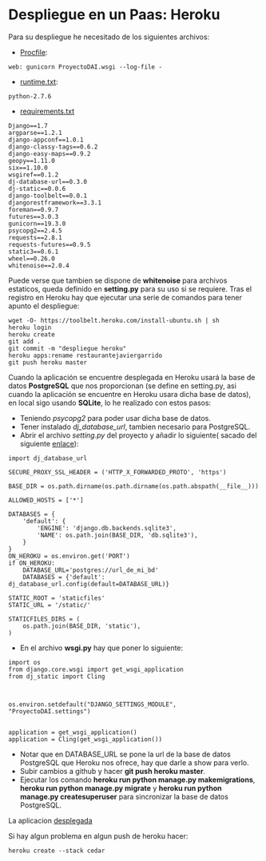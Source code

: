 # Despliegue en un Paas: Heroku

Para su despliegue he necesitado de los siguientes archivos:
- [Procfile](https://github.com/javiergarridomellado/DAI/blob/master/Procfile):
```
web: gunicorn ProyectoDAI.wsgi --log-file -
```

- [runtime.txt](https://github.com/javiergarridomellado/DAI/blob/master/runtime.txt):
```
python-2.7.6
```
- [requirements.txt](https://github.com/javiergarridomellado/DAI/blob/master/requirements.txt)
```
Django==1.7
argparse==1.2.1
django-appconf==1.0.1
django-classy-tags==0.6.2
django-easy-maps==0.9.2
geopy==1.11.0
six==1.10.0
wsgiref==0.1.2
dj-database-url==0.3.0
dj-static==0.0.6
django-toolbelt==0.0.1
djangorestframework==3.3.1
foreman==0.9.7
futures==3.0.3
gunicorn==19.3.0
psycopg2==2.4.5
requests==2.8.1
requests-futures==0.9.5
static3==0.6.1
wheel==0.26.0
whitenoise==2.0.4
```
Puede verse que tambien se dispone de **whitenoise** para archivos estaticos, queda definido en **setting.py** para su uso si se requiere.
Tras el registro en Heroku hay que ejecutar una serie de comandos para tener apunto el despliegue:
```
wget -O- https://toolbelt.heroku.com/install-ubuntu.sh | sh   
heroku login
heroku create
git add .
git commit -m "despliegue heroku"
heroku apps:rename restaurantejaviergarrido
git push heroku master
```
Cuando la aplicación se encuentre desplegada en Heroku usará la base de datos **PostgreSQL** que nos proporcionan (se define en setting.py, asi cuando la aplicación se encuentre en Heroku usara dicha base de datos), en local sigo usando **SQLite**, lo he realizado con estos pasos:
- Teniendo *psycopg2* para poder usar dicha base de datos.
- Tener instalado *dj_database_url*, tambien necesario para PostgreSQL.
- Abrir el archivo *setting.py* del proyecto y añadir lo siguiente( sacado del siguiente [enlace](http://stackoverflow.com/questions/26080303/improperlyconfigured-settings-databases-is-improperly-configured-please-supply)):
```
import dj_database_url

SECURE_PROXY_SSL_HEADER = ('HTTP_X_FORWARDED_PROTO', 'https')

BASE_DIR = os.path.dirname(os.path.dirname(os.path.abspath(__file__)))

ALLOWED_HOSTS = ['*']

DATABASES = {
    'default': {
        'ENGINE': 'django.db.backends.sqlite3',
        'NAME': os.path.join(BASE_DIR, 'db.sqlite3'),
    }
}
ON_HEROKU = os.environ.get('PORT')
if ON_HEROKU:
	DATABASE_URL='postgres://url_de_mi_bd'
	DATABASES = {'default': dj_database_url.config(default=DATABASE_URL)}

STATIC_ROOT = 'staticfiles'
STATIC_URL = '/static/'

STATICFILES_DIRS = (
    os.path.join(BASE_DIR, 'static'),
)
```
- En el archivo **wsgi.py** hay que poner lo siguiente:
```
import os
from django.core.wsgi import get_wsgi_application
from dj_static import Cling



os.environ.setdefault("DJANGO_SETTINGS_MODULE", "ProyectoDAI.settings")


application = get_wsgi_application()
application = Cling(get_wsgi_application())
```
- Notar que en DATABASE_URL se pone la url de la base de datos PostgreSQL que Heroku nos ofrece, hay que darle a show para verlo.
- Subir cambios a github y hacer **git push heroku master**.
- Ejecutar los comando **heroku run python manage.py makemigrations**, **heroku run python manage.py migrate** y **heroku run python manage.py createsuperuser** para sincronizar la base de datos PostgreSQL.
 

La aplicacion [desplegada](https://restaurantejaviergarrido.herokuapp.com/)

Si hay algun problema en algun push de heroku hacer:
```
heroku create --stack cedar
```
